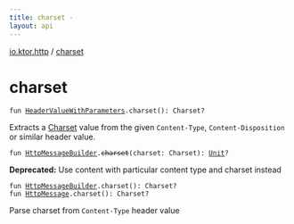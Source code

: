 ```yaml
---
title: charset - 
layout: api
---
```


<div class='api-docs-breadcrumbs'><a href="index.html">io.ktor.http</a> / <a href="./charset.html">charset</a></div>

# charset

<div class="overload-group" markdown="1">

<div class="signature"><code><span class="keyword">fun </span><a href="-header-value-with-parameters/index.html"><span class="identifier">HeaderValueWithParameters</span></a><span class="symbol">.</span><span class="identifier">charset</span><span class="symbol">(</span><span class="symbol">)</span><span class="symbol">: </span><span class="identifier">Charset</span><span class="symbol">?</span></code></div>

Extracts a <a href="#">Charset</a> value from the given <code>Content-Type</code>, <code>Content-Disposition</code> or similar header value.

</div>
<div class="overload-group" markdown="1">

<div class="signature"><code><span class="keyword">fun </span><a href="-http-message-builder/index.html"><span class="identifier">HttpMessageBuilder</span></a><span class="symbol">.</span><s><span class="identifier">charset</span></s><span class="symbol">(</span><span class="parameterName" id="io.ktor.http$charset(io.ktor.http.HttpMessageBuilder, java.nio.charset.Charset)/charset">charset</span><span class="symbol">:</span>&nbsp;<span class="identifier">Charset</span><span class="symbol">)</span><span class="symbol">: </span><a href="https://kotlinlang.org/api/latest/jvm/stdlib/kotlin/-unit/index.html"><span class="identifier">Unit</span></a><span class="symbol">?</span></code></div>

**Deprecated:** Use content with particular content type and charset instead

</div>
<div class="overload-group" markdown="1">

<div class="signature"><code><span class="keyword">fun </span><a href="-http-message-builder/index.html"><span class="identifier">HttpMessageBuilder</span></a><span class="symbol">.</span><span class="identifier">charset</span><span class="symbol">(</span><span class="symbol">)</span><span class="symbol">: </span><span class="identifier">Charset</span><span class="symbol">?</span></code></div>

<div class="signature"><code><span class="keyword">fun </span><a href="-http-message/index.html"><span class="identifier">HttpMessage</span></a><span class="symbol">.</span><span class="identifier">charset</span><span class="symbol">(</span><span class="symbol">)</span><span class="symbol">: </span><span class="identifier">Charset</span><span class="symbol">?</span></code></div>

Parse charset from <code>Content-Type</code> header value

</div>
